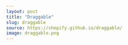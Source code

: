 ```yaml
---
layout: post
title: "Draggable"
slug: draggable
source: https://shopify.github.io/draggable/
image: draggable.png
---
```

